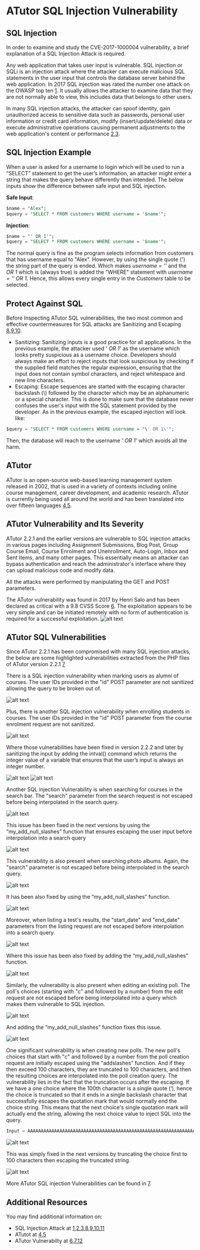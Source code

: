 # ATutor SQL Injection Vulnerability
## SQL Injection
In order to examine and study the CVE-2017-1000004 vulnerability, a brief explanation of a SQL Injection Attack is required. 

Any web application that takes user input is vulnerable. SQL injection or SQLi is an injection attack where the attacker can execute malicious SQL statements in the user input that controls the database server behind the web application. In 2017 SQL injection was rated the number one attack on the OWASP top ten [1][1]. It usually allows the attacker to examine data that they are not normally able to view, this includes data that belongs to other users.

In many SQL injection attacks, the attacker can spoof identity,  gain unauthorized access to sensitive data such as passwords, personal user information or credit card information, modify (insert/update/delete) data or execute administrative operations causing permanent adjustments to the web application's content or performance [2][2],[3][3].
## SQL Injection Example
When a user is asked for a username to login which will be used to run a “SELECT” statement to get the user’s information, an attacker might enter a string that makes the query behave differently than intended. The below inputs show the difference between safe input and SQL injection.

**Safe Input**:
```sql
$name = "Alex";
$query = "SELECT * FROM customers WHERE username = '$name'";
```
**Injection**:
```sql
$name = "' OR 1'";
$query = "SELECT * FROM customers WHERE username = '$name'";
```
The normal query is fine as the program selects information from customers that has username equal to "Alex". However, by using the single quote (') the string part of the query is ended. Which makes *username = ''* and the *OR 1* which is (always true) is added the "WHERE" statement with *username = '' OR 1*. Hence, this allows every single entry in the *Customers* table to be selected.
## Protect Against SQL
Before Inspecting ATutor SQL vulnerabilities, the two most common and effective countermeasures for SQL attacks are Sanitizing and Escaping [8][8],[9][9],[10][10].
* Sanitizing: Sanitizing inputs is a good practice for all applications. In the previous example, the attacker used *' OR 1'* as the username which looks pretty suspicious as a username choice. Developers should always make an effort to reject inputs that look suspicious by checking if the supplied field matches the regular expression, ensuring that the input does not contain symbol characters, and reject whitespace and new line characters.
* Escaping: Escape sequences are started with the escaping character backslash (\\) followed by the character which may be an alphanumeric or a special character. This is done to make sure that the database never confuses the user's input with the SQL statement provided by the developer. As in the previous example, the escaped injection will look like:
```sql
$query = "SELECT * FROM customers WHERE username = "\' OR 1\'";
```
Then, the database will reach to the username  *\' OR 1\'* which avoids all the harm.
## ATutor
ATutor is an open-source web-based learning management system released in 2002, that is used in a variety of contexts including online course management, career development, and academic research. ATutor is currently being used all around the world and has been translated into over fifteen languages [4][4],[5][5]. 
## ATutor Vulnerability and Its Severity
ATutor 2.2.1 and the earlier versions are vulnerable to SQL injection attacks in various pages including Assignment Submissions, Blog Post, Group Course Email, Course Enrolment and Unenrollment, Auto-Login, Inbox and Sent Items, and many other pages. This essentially means an attacker can bypass authentication and reach the administrator's interface where they can upload malicious code and modify data.

All the attacks were performed by manipulating the GET and POST parameters. 

The ATutor vulnerability was found in 2017 by Henri Salo and has been declared as critical with a 9.8 CVSS Score [6][6].  The exploitation appears to be very simple and can be initiated remotely with no form of authentication is required for a successful exploitation.
![alt text](CVSS.PNG "CVSS Score [6]")
## ATutor SQL Vulnerabilities
Since ATutor 2.2.1 has been compromised with many SQL injection attacks, the below are some highlighted vulnerabilities extracted from the PHP files of ATutor version 2.2.1 [7][7]

There is a SQL injection vulnerability when marking users as alumni of courses. The user IDs provided in the "id" POST parameter are not sanitized allowing the query to be broken out of.

![alt text](Alumni_2.2.1.PNG)

Plus, there is another SQL injection vulnerability when enrolling students in courses. The user IDs provided in the "id" POST parameter from the course enrolment request are not sanitized.

![alt text](Enroll_2.2.1.PNG)

Where those vulnerabilities have been fixed in version 2.2.2 and later by sanitizing the input by adding the intval() command which returns the integer value of a variable that ensures that the user’s input is always an integer number.

![alt text](Alumni_2.2.4.PNG)
![alt text](Enroll_2.2.4.PNG)

Another SQL injection Vulnerability is when searching for courses in the search bar. The "search" parameter from the search request is not escaped before being interpolated in the search query.

![alt text](Search_2.2.1.PNG)

This issue has been fixed in the next versions by using the “my_add_null_slashes” function that ensures escaping the user input before interpolation into a search query

![alt text](Search_2.2.4.PNG)

This vulnerability is also present when searching photo albums. Again, the "search" parameter is not escaped before being interpolated in the search query. 

![alt text](Album_2.2.1.PNG)

It has been also fixed by using the “my_add_null_slashes” function.

![alt text](Album_2.2.4.PNG)

Moreover, when listing a test's results, the "start_date" and "end_date" parameters from the listing request are not escaped before interpolation into a search query. 

![alt text](Test_Result_2.2.1.PNG)

Where this issue has been also fixed by adding the “my_add_null_slashes” function.

![alt text](Test_Result_2.2.4.PNG)

Similarly, the vulnerability is also present when editing an existing poll. The poll's choices (starting with "c" and followed by a number) from the edit request are not escaped before being interpolated into a query which makes them vulnerable to SQL injection.

![alt text](Poll_Edit_2.2.1.PNG)

And adding the “my_add_null_slashes” function fixes this issue.

![alt text](Poll_Edit_2.2.4.PNG)

One significant vulnerability is when creating new polls. The new poll's choices that start with "c" and followed by a number from the poll creation request are initially escaped using the “addslashes” function. And if they then exceed 100 characters, they are truncated to 100 characters, and then the resulting choices are interpolated into the poll creation query. The vulnerability lies in the fact that the truncation occurs after the escaping. If we have a one choice where the 100th character is a single quote (‘), hence the choice is truncated so that it ends in a single backslash character that successfully escapes the quotation mark that would normally end the choice string. 
This means that the next choice's single quotation mark will actually end the string, allowing the next choice value to inject SQL into the query.
```sql
Input = AAAAAAAAAAAAAAAAAAAAAAAAAAAAAAAAAAAAAAAAAAAAAAAAAAAAAAAAAAAAAAAAAAAAAAAAAAAAAAAAAAAAAAAAAAAAAAAAAAA'
```

![alt text](Add_Poll_2.2.1.PNG)

This was simply fixed in the next versions by truncating the choice first to 100 characters then escaping the truncated string. 

![alt text](Add_Poll_2.2.4.PNG)

More ATutor SQL injection Vulnerabilities can be found in [7][7]. 

## Additional Resources
You may find additional information on:
* SQL Injection Attack at [1][1],[2][2],[3][3],[8][8],[9][9],[10][10],[11][11]
* ATutot at [4][4],[5][5]
* ATutor Vulnerabilty at [6][6],[7][7],[12][12]


[1]: https://owasp.org/www-project-top-ten/
[2]: https://www.acunetix.com/websitesecurity/sql-injection/
[3]: https://owasp.org/www-community/attacks/SQL_Injection
[4]: https://en.wikipedia.org/wiki/ATutor
[5]: https://atutor.github.io/
[6]: https://www.opencve.io/cve/CVE-2017-1000004
[7]: https://www.openwall.com/lists/oss-security/2016/07/01/3
[8]: https://www.hacksplaining.com/prevention/sql-injection
[9]: https://phppot.com/php/php-escape-sequences/
[10]: https://www.ptsecurity.com/ww-en/analytics/knowledge-base/how-to-prevent-sql-injection-attacks/
[11]: https://www.cisecurity.org/wp-content/uploads/2017/05/SQL-Injection-White-Paper.pdf
[12]: https://nvd.nist.gov/vuln/detail/CVE-2017-1000004
